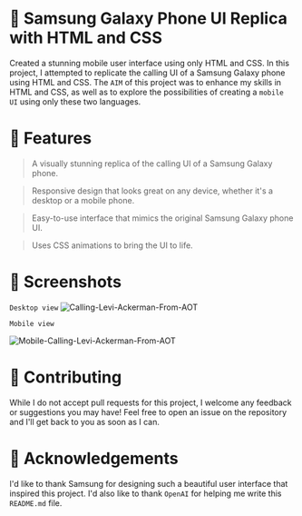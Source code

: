 # 📱 Samsung Galaxy Phone UI Replica with HTML and CSS
Created a stunning mobile user interface using only HTML and CSS. In this project, I attempted to replicate the calling UI of a Samsung Galaxy phone using HTML and CSS. The ` AIM ` of this project was to enhance my skills in HTML and CSS, as well as to explore the possibilities of creating a `mobile UI` using only these two languages.

# 🎨 Features
> A visually stunning replica of the calling UI of a Samsung Galaxy phone.

> Responsive design that looks great on any device, whether it's a desktop or a mobile phone.

> Easy-to-use interface that mimics the original Samsung Galaxy phone UI.

> Uses CSS animations to bring the UI to life.

# 📸 Screenshots
`Desktop view`
![Calling-Levi-Ackerman-From-AOT](https://user-images.githubusercontent.com/42217482/235324345-0fc83fe9-16ba-4bbe-bd64-ab02c441b59a.png)

`Mobile view`

![Mobile-Calling-Levi-Ackerman-From-AOT](https://user-images.githubusercontent.com/42217482/235324535-f2adcf4f-dcfd-476a-96ca-4632aa1a6d79.png)


# 🤝 Contributing
While I do not accept pull requests for this project, I welcome any feedback or suggestions you may have! Feel free to open an issue on the repository and I'll get back to you as soon as I can.

# 🙏 Acknowledgements
I'd like to thank Samsung for designing such a beautiful user interface that inspired this project. I'd also like to thank `OpenAI` for helping me write this `README.md` file.
